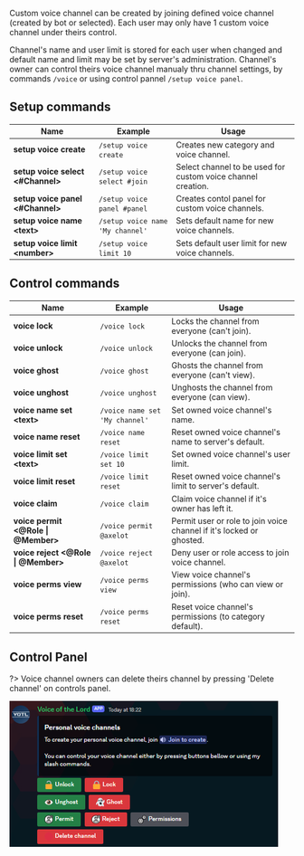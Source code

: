 Custom voice channel can be created by joining defined voice channel (created by bot or selected). Each user may only have 1 custom voice channel under theirs control.

Channel's name and user limit is stored for each user when changed and default name and limit may be set by server's administration. Channel's owner can control theirs voice channel manualy thru channel settings, by commands `/voice` or using control pannel `/setup voice panel`.

## Setup commands

Name                             | Example                 | Usage
-------------------------------- | ----------------------- | --------------------------
**setup voice create**           | `/setup voice create`   | Creates new category and voice channel.
**setup voice select <#Channel>**| `/setup voice select #join` | Select channel to be used for custom voice channel creation.
**setup voice panel <#Channel>** | `/setup voice panel #panel` | Creates contol panel for custom voice channels.
**setup voice name \<text\>**    | `/setup voice name 'My channel'` | Sets default name for new voice channels.
**setup voice limit \<number\>** | `/setup voice limit 10` | Sets default user limit for new voice channels.

## Control commands

Name                             | Example                 | Usage
-------------------------------- | ----------------------- | --------------------------
**voice lock**                   | `/voice lock`           | Locks the channel from everyone (can't join).
**voice unlock**                 | `/voice unlock`         | Unlocks the channel from everyone (can join).
**voice ghost**                  | `/voice ghost`          | Ghosts the channel from everyone (can't view).
**voice unghost**                | `/voice unghost`        | Unghosts the channel from everyone (can view).
**voice name set \<text\>**      | `/voice name set 'My channel'` | Set owned voice channel's name.
**voice name reset**             | `/voice name reset`     | Reset owned voice channel's name to server's default.
**voice limit set \<text\>**     | `/voice limit set 10`   | Set owned voice channel's user limit.
**voice limit reset**            | `/voice limit reset`    | Reset owned voice channel's limit to server's default.
**voice claim**                  | `/voice claim`          | Claim voice channel if it's owner has left it.
**voice permit \<@Role \| @Member\>** | `/voice permit @axelot` | Permit user or role to join voice channel if it's locked or ghosted.
**voice reject \<@Role \| @Member\>** | `/voice reject @axelot` | Deny user or role access to join voice channel.
**voice perms view**             | `/voice perms view`     | View voice channel's permissions (who can view or join).
**voice perms reset**            | `/voice perms reset`    | Reset voice channel's permissions (to category default).

## Control Panel

?> Voice channel owners can delete theirs channel by pressing 'Delete channel' on controls panel.

![Control panel](_images/voice-panel.png ':size=75%')


